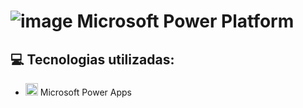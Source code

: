 # ![image](https://github.com/leomoraesitu/PowerApps/assets/128606856/6df2c172-5098-444e-b0bb-2c2cb1d3d986) Microsoft Power Platform

## 💻 Tecnologias utilizadas:
- <img src="https://github.com/leomoraesitu/PowerApps/assets/128606856/05541a35-8864-4429-9c45-76f92a2454f7" width="20"> Microsoft Power Apps
